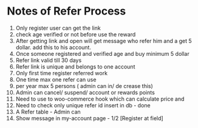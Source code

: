 # Notes of Refer Process

1. Only register user can get the link
2. check age verified or not before use the reward
3. After getting link and open will get message who refer him and a get 5 dollar. add this to his account.
4. Once someone registered and verified age and buy minimum 5 dollar 
5. Refer link valid till 30 days
6. Refer link is unique and belongs to one account
7. Only first time register referred work
8. One time max one refer can use
9. per year max 5 persons ( admin can in/ de crease this) 
10. Admin can cancel/ suspend/ account or rewards points
11. Need to use to woo-commerce hook which can calculate price and 
12. Need to check only unique refer id insert in db - done
13. A Refer table - Admin can 
14. Show message in my-account page - 1/2
[Register at field]